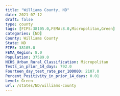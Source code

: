 ```yaml
---
title: "Williams County, ND"
date: 2021-07-12
draft: false
type: county
tags: [FIPS:38105.0,FEMA:8.0,Micropolitan,Green]
categories: [ND]
County: Williams County
State: ND
FIPS: 38105.0
FEMA_Region: 8.0
Population: 37589.0
NCHS_Urban_Rural_Classification: Micropolitan
Tests_in_prior_14_days: 792.0
Fourteen_day_test_rate_per_100000: 2107.0
Percent_Positivity_in_prior_14_days: 0.01
Level: Green
url: /states/ND/williams-county
---
```



